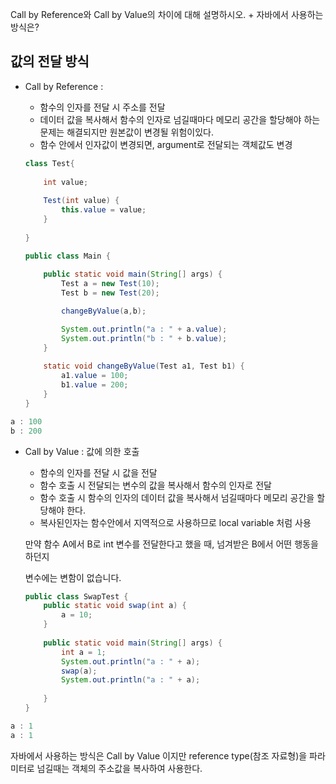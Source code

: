 Call by Reference와 Call by Value의 차이에 대해 설명하시오. + 자바에서 사용하는 방식은?

## 값의 전달 방식

- Call by Reference :
    - 함수의 인자를 전달 시 주소를 전달
    - 데이터 값을 복사해서 함수의 인자로 넘길때마다 메모리 공간을 할당해야 하는 문제는 해결되지만 원본값이 변경될 위험이있다.
    - 함수 안에서 인자값이 변경되면, argument로 전달되는 객체값도 변경
    
    ```java
    class Test{
    	
    	int value;
    	
    	Test(int value) {
    		this.value = value;
    	}
    	
    }
    
    public class Main {
    	
    	public static void main(String[] args) {
    		Test a = new Test(10);
    		Test b = new Test(20);
    
    		changeByValue(a,b);
    
    		System.out.println("a : " + a.value);
    		System.out.println("b : " + b.value);
    	}
    	
    	static void changeByValue(Test a1, Test b1) {
    		a1.value = 100;
    		b1.value = 200;
    	}
    }
    ```
    

```java
a : 100
b : 200
```

- Call by Value : 값에 의한 호출
    - 함수의 인자를 전달 시 값을 전달
    - 함수 호출 시 전달되는 변수의 값을 복사해서 함수의 인자로 전달
    - 함수 호출 시 함수의 인자의 데이터 값을 복사해서 넘길때마다 메모리 공간을 할당해야 한다.
    - 복사된인자는 함수안에서 지역적으로 사용하므로 local variable 처럼 사용
    
    만약 함수 A에서 B로 int 변수를 전달한다고 했을 때, 넘겨받은 B에서 어떤 행동을 하던지
    
    변수에는 변함이 없습니다.
    
    ```java
    public class SwapTest {
        public static void swap(int a) {
            a = 10;
        }
     
        public static void main(String[] args) {
            int a = 1;
            System.out.println("a : " + a);
            swap(a);
            System.out.println("a : " + a);
            
        }
    }
    ```
    

```java
a : 1
a : 1
```

자바에서 사용하는 방식은 Call by Value 이지만 reference type(참조 자료형)을 파라미터로 넘길때는 객체의 주소값을 복사하여 사용한다.
